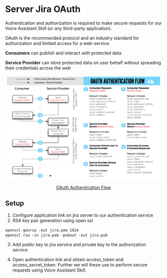 # Server Jira OAuth

Authentication and authorization is required to make secure requests for our Voice Assistant Skill (or any third-party application).

OAuth is the recommended protocol and an industry standard for authorization and limited access for a web-service.

**Consumers** can publish and interact with protected data

**Service Provider** can store protected data on user behalf without spreading their credentials across the web

![OAuth Diagram](https://raw.githubusercontent.com/JaxonDvl/lexa-office-assistant/master/server/jira/oauth1-diagram.png "OAuth diagram Flow") <center> [OAuth Authentication Flow] </center>

 [OAuth Authentication Flow]:https://oauth.net/core/1.0/#anchor9

 
## Setup

1. Configure application link on jira server  to our authentication service 
2. RSA key pair generation using open ssl

```
openssl genrsa -out jira.pem 1024
openssl rsa -in jira.pem -pubout -out jira.pub
 ```
3. Add public key to jira service and private key to the authorization service

4. Open authentication link and obtain access_token and access_secret_token. Further we will these use to perform secure requests using Voice Assistant Skill.